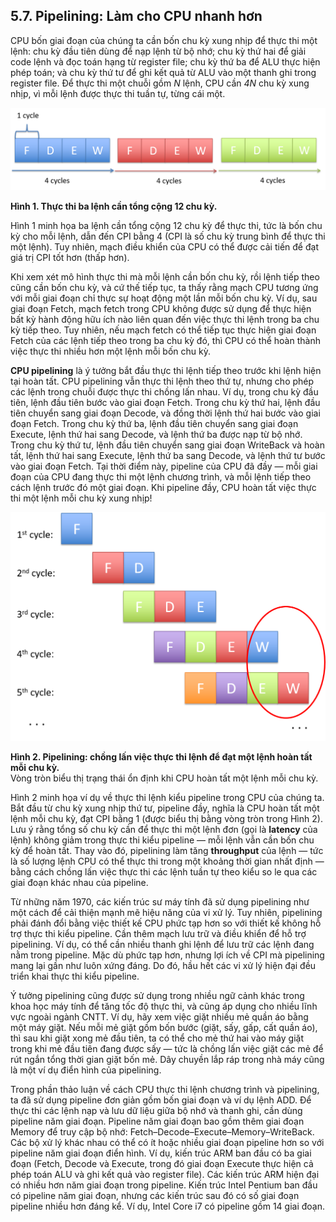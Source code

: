 ## 5.7. Pipelining: Làm cho CPU nhanh hơn

CPU bốn giai đoạn của chúng ta cần bốn chu kỳ xung nhịp để thực thi một lệnh: chu kỳ đầu tiên dùng để nạp lệnh từ bộ nhớ; chu kỳ thứ hai để giải code lệnh và đọc toán hạng từ register file; chu kỳ thứ ba để ALU thực hiện phép toán; và chu kỳ thứ tư để ghi kết quả từ ALU vào một thanh ghi trong register file. Để thực thi một chuỗi gồm *N* lệnh, CPU cần *4N* chu kỳ xung nhịp, vì mỗi lệnh được thực thi tuần tự, từng cái một.

![12 cycles to complete 3 instruction](_images/4instrcycles.png)

**Hình 1. Thực thi ba lệnh cần tổng cộng 12 chu kỳ.**

Hình 1 minh họa ba lệnh cần tổng cộng 12 chu kỳ để thực thi, tức là bốn chu kỳ cho mỗi lệnh, dẫn đến CPI bằng 4 (CPI là số chu kỳ trung bình để thực thi một lệnh). Tuy nhiên, mạch điều khiển của CPU có thể được cải tiến để đạt giá trị CPI tốt hơn (thấp hơn).

Khi xem xét mô hình thực thi mà mỗi lệnh cần bốn chu kỳ, rồi lệnh tiếp theo cũng cần bốn chu kỳ, và cứ thế tiếp tục, ta thấy rằng mạch CPU tương ứng với mỗi giai đoạn chỉ thực sự hoạt động một lần mỗi bốn chu kỳ. Ví dụ, sau giai đoạn Fetch, mạch fetch trong CPU không được sử dụng để thực hiện bất kỳ hành động hữu ích nào liên quan đến việc thực thi lệnh trong ba chu kỳ tiếp theo. Tuy nhiên, nếu mạch fetch có thể tiếp tục thực hiện giai đoạn Fetch của các lệnh tiếp theo trong ba chu kỳ đó, thì CPU có thể hoàn thành việc thực thi nhiều hơn một lệnh mỗi bốn chu kỳ.

**CPU pipelining** là ý tưởng bắt đầu thực thi lệnh tiếp theo trước khi lệnh hiện tại hoàn tất. CPU pipelining vẫn thực thi lệnh theo thứ tự, nhưng cho phép các lệnh trong chuỗi được thực thi chồng lấn nhau. Ví dụ, trong chu kỳ đầu tiên, lệnh đầu tiên bước vào giai đoạn Fetch. Trong chu kỳ thứ hai, lệnh đầu tiên chuyển sang giai đoạn Decode, và đồng thời lệnh thứ hai bước vào giai đoạn Fetch. Trong chu kỳ thứ ba, lệnh đầu tiên chuyển sang giai đoạn Execute, lệnh thứ hai sang Decode, và lệnh thứ ba được nạp từ bộ nhớ. Trong chu kỳ thứ tư, lệnh đầu tiên chuyển sang giai đoạn WriteBack và hoàn tất, lệnh thứ hai sang Execute, lệnh thứ ba sang Decode, và lệnh thứ tư bước vào giai đoạn Fetch. Tại thời điểm này, pipeline của CPU đã đầy — mỗi giai đoạn của CPU đang thực thi một lệnh chương trình, và mỗi lệnh tiếp theo cách lệnh trước đó một giai đoạn. Khi pipeline đầy, CPU hoàn tất việc thực thi một lệnh mỗi chu kỳ xung nhịp!

![pipelined execution of instructions](_images/pipeline.png)

**Hình 2. Pipelining: chồng lấn việc thực thi lệnh để đạt một lệnh hoàn tất mỗi chu kỳ.**  
Vòng tròn biểu thị trạng thái ổn định khi CPU hoàn tất một lệnh mỗi chu kỳ.

Hình 2 minh họa ví dụ về thực thi lệnh kiểu pipeline trong CPU của chúng ta. Bắt đầu từ chu kỳ xung nhịp thứ tư, pipeline đầy, nghĩa là CPU hoàn tất một lệnh mỗi chu kỳ, đạt CPI bằng 1 (được biểu thị bằng vòng tròn trong Hình 2). Lưu ý rằng tổng số chu kỳ cần để thực thi một lệnh đơn (gọi là **latency** của lệnh) không giảm trong thực thi kiểu pipeline — mỗi lệnh vẫn cần bốn chu kỳ để hoàn tất. Thay vào đó, pipelining làm tăng **throughput** của lệnh — tức là số lượng lệnh CPU có thể thực thi trong một khoảng thời gian nhất định — bằng cách chồng lấn việc thực thi các lệnh tuần tự theo kiểu so le qua các giai đoạn khác nhau của pipeline.

Từ những năm 1970, các kiến trúc sư máy tính đã sử dụng pipelining như một cách để cải thiện mạnh mẽ hiệu năng của vi xử lý. Tuy nhiên, pipelining phải đánh đổi bằng việc thiết kế CPU phức tạp hơn so với thiết kế không hỗ trợ thực thi kiểu pipeline. Cần thêm mạch lưu trữ và điều khiển để hỗ trợ pipelining. Ví dụ, có thể cần nhiều thanh ghi lệnh để lưu trữ các lệnh đang nằm trong pipeline. Mặc dù phức tạp hơn, nhưng lợi ích về CPI mà pipelining mang lại gần như luôn xứng đáng. Do đó, hầu hết các vi xử lý hiện đại đều triển khai thực thi kiểu pipeline.

Ý tưởng pipelining cũng được sử dụng trong nhiều ngữ cảnh khác trong khoa học máy tính để tăng tốc độ thực thi, và cũng áp dụng cho nhiều lĩnh vực ngoài ngành CNTT. Ví dụ, hãy xem việc giặt nhiều mẻ quần áo bằng một máy giặt. Nếu mỗi mẻ giặt gồm bốn bước (giặt, sấy, gấp, cất quần áo), thì sau khi giặt xong mẻ đầu tiên, ta có thể cho mẻ thứ hai vào máy giặt trong khi mẻ đầu tiên đang được sấy — tức là chồng lấn việc giặt các mẻ để rút ngắn tổng thời gian giặt bốn mẻ. Dây chuyền lắp ráp trong nhà máy cũng là một ví dụ điển hình của pipelining.

Trong phần thảo luận về cách CPU thực thi lệnh chương trình và pipelining, ta đã sử dụng pipeline đơn giản gồm bốn giai đoạn và ví dụ lệnh ADD. Để thực thi các lệnh nạp và lưu dữ liệu giữa bộ nhớ và thanh ghi, cần dùng pipeline năm giai đoạn. Pipeline năm giai đoạn bao gồm thêm giai đoạn Memory để truy cập bộ nhớ: Fetch–Decode–Execute–Memory–WriteBack. Các bộ xử lý khác nhau có thể có ít hoặc nhiều giai đoạn pipeline hơn so với pipeline năm giai đoạn điển hình. Ví dụ, kiến trúc ARM ban đầu có ba giai đoạn (Fetch, Decode và Execute, trong đó giai đoạn Execute thực hiện cả phép toán ALU và ghi kết quả vào register file). Các kiến trúc ARM hiện đại có nhiều hơn năm giai đoạn trong pipeline. Kiến trúc Intel Pentium ban đầu có pipeline năm giai đoạn, nhưng các kiến trúc sau đó có số giai đoạn pipeline nhiều hơn đáng kể. Ví dụ, Intel Core i7 có pipeline gồm 14 giai đoạn.